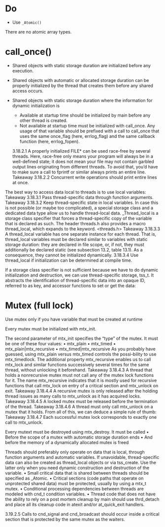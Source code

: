 #                  Do

- Use `_Atomic()`

There are no atomic array types. 

#                  call_once()

- Shared objects with static storage duration are initialized before any execution. 
- Shared objects with automatic or allocated storage duration can be properly initialized by the thread that creates them before any shared access occurs. 
- Shared objects with static storage duration where the information for dynamic initialization is 
    - Available at startup time should be initialized by main before any other thread is created. 
    - Not available at startup time must be initialized with call_once.  Any usage of that variable should be prefixed with a call to call_once that uses the same once_flag (here, errlog_flag) and the same callback function (here, errlog_fopen). 

    3.18.2.1 A properly initialized FILE* can be used race-free by several threads. Here, race-free only means your program will always be in a well-defined state; it does not mean your file may not contain garbled output lines originating from different threads. To avoid that, you’d have to make sure a call to fprintf or similar always prints an entire line. Takeaway 3.18.2.2 Concurrent write operations should print entire lines at once. 

The best way to access data local to threads is to use local variables: Takeaway 3.18.3.1 Pass thread-specific data through function arguments. Takeaway 3.18.3.2 Keep thread-specific state in local variables. 
In case this is not possible (or maybe too complicated), a special storage class and a dedicated data type allow us to handle thread-local data. _Thread_local is a storage class specifier that forces a thread-specific copy of the variable that is declared as such. The header threads.h also provides a macro thread_local, which expands to the keyword. <threads.h> Takeaway 3.18.3.3 A thread_local variable has one separate instance for each thread. That is, thread_local variables must be declared similar to variables with static storage duration: they are declared in file scope, or, if not, they must additionally be declared static (see subsection 13.2, table 13.1). As a consequence, they cannot be initialized dynamically. 3.18.3.4 Use thread_local if initialization can be determined at compile time. 

If a storage class specifier is not sufficient because we have to do dynamic initialization and destruction, we can use thread-specific storage, tss_t. It abstracts the identification of thread-specific data into an opaque ID, referred to as key, and accessor functions to set or get the data:

# Mutex (full lock)

Use mutex only if you have variable that must be created at runtime

Every mutex must be initialized with mtx_init.

The second parameter of mtx_init specifies the “type” of the mutex. It must be one of these four values:
• mtx_plain • mtx_timed • mtx_plain|mtx_recursive • mtx_timed|mtx_recursive As you probably have guessed, using mtx_plain versus mtx_timed controls the possi-bility to use mtx_timedlock. The additional property mtx_recursive enables us to call mtx_lock and similar functions successively several times for the same thread, without unlocking it beforehand.
Takeaway 3.18.4.3 A thread that holds a nonrecursive mutex must not call any of the mutex lock functions for it.
The name mtx_recursive indicates that it is mostly used for recursive functions that call mtx_lock on entry of a critical section and mtx_unlock on exit.
Takeaway 3.18.4.4 A recursive mutex is only released after the holding thread issues as many calls to mtx_unlock as it has acquired locks.
Takeaway 3.18.4.5 A locked mutex must be released before the termination of the thread.
Takeaway 3.18.4.6 A thread must only call mtx_unlock on a mutex that it holds.
From all of this, we can deduce a simple rule of thumb:
Takeaway 3.18.4.7 Each successful mutex lock corresponds to exactly one call to mtx_unlock.

Every mutext must be destroyed using mtx_destroy. It must be called • Before the scope of a mutex with automatic storage duration ends • And before the memory of a dynamically allocated mutex is freed

Threads should preferably only operate on data that is local, through function arguments and automatic variables. If unavoidable, thread-specific data can also be created as thread_local objects or via tss_create. Use the latter only when you need dynamic construction and destruction of the variable.
• Small critical data that is shared between threads should be specified as _Atomic.
• Critical sections (code paths that operate on unprotected shared data) must be protected, usually by using a mtx_t mutex.
• Conditional processing dependencies between threads are modeled with cnd_t condition variables.
• Thread code that does not have the ability to rely on a post mortem cleanup by main should use thrd_detach and place all its cleanup code in atexit and/or at_quick_exit handlers.

3.19.2.5 Calls to cnd_signal and cnd_broadcast should occur inside a critical section that is protected by the same mutex as the waiters. 